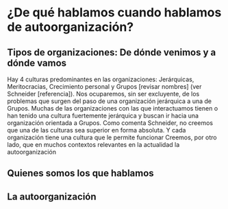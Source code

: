 
# ¿De qué hablamos cuando hablamos de autoorganización?

## Tipos de organizaciones: De dónde venimos y a dónde vamos
Hay 4 culturas predominantes en las organizaciones: Jerárquicas, Meritocracias, Crecimiento personal y Grupos [revisar nombres] (ver Schneider [referencia]).
Nos ocuparemos, sin ser excluyente, de los problemas que surgen del paso de una organización jerárquica a una de Grupos.
Muchas de las organizaciones con las que interactuamos tienen o han tenido una cultura fuertemente jerárquica y buscan ir hacia una organización orientada a Grupos.
Como comenta Schneider, no creemos que una de las culturas sea superior en forma absoluta. Y cada organización tiene una cultura que le permite funcionar
Creemos, por otro lado, que en muchos contextos relevantes en la actualidad la autoorganización 
## Quienes somos los que hablamos

## La autoorganización



